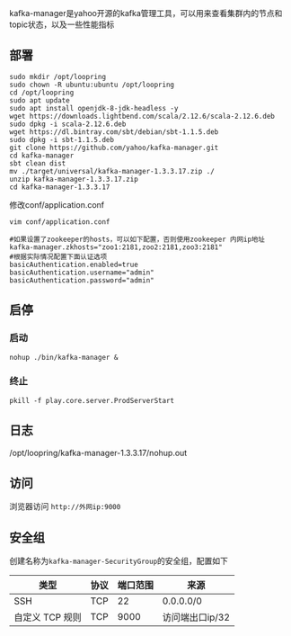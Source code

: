 kafka-manager是yahoo开源的kafka管理工具，可以用来查看集群内的节点和topic状态，以及一些性能指标

## 部署
```
sudo mkdir /opt/loopring
sudo chown -R ubuntu:ubuntu /opt/loopring
cd /opt/loopring
sudo apt update
sudo apt install openjdk-8-jdk-headless -y
wget https://downloads.lightbend.com/scala/2.12.6/scala-2.12.6.deb
sudo dpkg -i scala-2.12.6.deb 
wget https://dl.bintray.com/sbt/debian/sbt-1.1.5.deb
sudo dpkg -i sbt-1.1.5.deb
git clone https://github.com/yahoo/kafka-manager.git
cd kafka-manager
sbt clean dist
mv ./target/universal/kafka-manager-1.3.3.17.zip ./
unzip kafka-manager-1.3.3.17.zip
cd kafka-manager-1.3.3.17
```
修改conf/application.conf

`vim conf/application.conf`
```
#如果设置了zookeeper的hosts，可以如下配置，否则使用zookeeper 内网ip地址
kafka-manager.zkhosts="zoo1:2181,zoo2:2181,zoo3:2181"
#根据实际情况配置下面认证选项
basicAuthentication.enabled=true
basicAuthentication.username="admin"
basicAuthentication.password="admin"
```
## 启停

### 启动
`nohup ./bin/kafka-manager &`

### 终止
`pkill -f play.core.server.ProdServerStart`

## 日志
/opt/loopring/kafka-manager-1.3.3.17/nohup.out

## 访问
浏览器访问 `http://外网ip:9000`

## 安全组
创建名称为`kafka-manager-SecurityGroup`的安全组，配置如下

|类型         | 协议 | 端口范围| 来源     |
|-------------|-----|--------|---------|
| SSH         | TCP | 22     | 0.0.0.0/0|
| 自定义 TCP 规则| TCP | 9000   | 访问端出口ip/32 |
